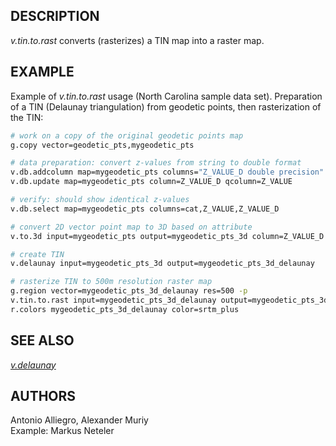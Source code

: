 ## DESCRIPTION

*v.tin.to.rast* converts (rasterizes) a TIN map into a raster map.

## EXAMPLE

Example of *v.tin.to.rast* usage (North Carolina sample data set).
Preparation of a TIN (Delaunay triangulation) from geodetic points, then
rasterization of the TIN:

```sh
# work on a copy of the original geodetic points map
g.copy vector=geodetic_pts,mygeodetic_pts

# data preparation: convert z-values from string to double format
v.db.addcolumn map=mygeodetic_pts columns="Z_VALUE_D double precision"
v.db.update map=mygeodetic_pts column=Z_VALUE_D qcolumn=Z_VALUE

# verify: should show identical z-values
v.db.select map=mygeodetic_pts columns=cat,Z_VALUE,Z_VALUE_D

# convert 2D vector point map to 3D based on attribute
v.to.3d input=mygeodetic_pts output=mygeodetic_pts_3d column=Z_VALUE_D

# create TIN
v.delaunay input=mygeodetic_pts_3d output=mygeodetic_pts_3d_delaunay

# rasterize TIN to 500m resolution raster map
g.region vector=mygeodetic_pts_3d_delaunay res=500 -p
v.tin.to.rast input=mygeodetic_pts_3d_delaunay output=mygeodetic_pts_3d_delaunay
r.colors mygeodetic_pts_3d_delaunay color=srtm_plus
```

## SEE ALSO

*[v.delaunay](https://grass.osgeo.org/grass-stable/manuals/v.delaunay.html)*

## AUTHORS

Antonio Alliegro, Alexander Muriy  
Example: Markus Neteler
